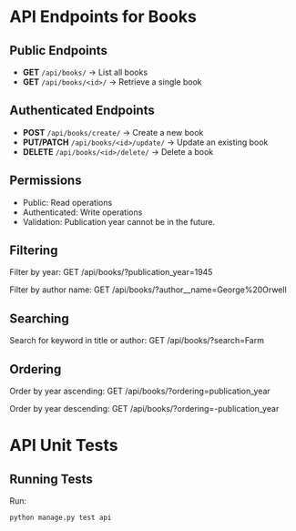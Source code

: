 # API Endpoints for Books

## Public Endpoints
- **GET** `/api/books/` → List all books
- **GET** `/api/books/<id>/` → Retrieve a single book

## Authenticated Endpoints
- **POST** `/api/books/create/` → Create a new book
- **PUT/PATCH** `/api/books/<id>/update/` → Update an existing book
- **DELETE** `/api/books/<id>/delete/` → Delete a book

## Permissions
- Public: Read operations
- Authenticated: Write operations
- Validation: Publication year cannot be in the future.


## Filtering
Filter by year:
GET /api/books/?publication_year=1945

Filter by author name:
GET /api/books/?author__name=George%20Orwell

## Searching
Search for keyword in title or author:
GET /api/books/?search=Farm

## Ordering
Order by year ascending:
GET /api/books/?ordering=publication_year

Order by year descending:
GET /api/books/?ordering=-publication_year

# API Unit Tests

## Running Tests
Run:
```bash
python manage.py test api
